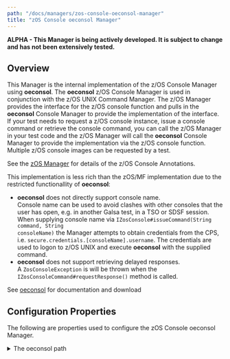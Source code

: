 ```yaml
---
path: "/docs/managers/zos-console-oeconsol-manager"
title: "zOS Console oeconsol Manager"
---
```


**ALPHA - This Manager is being actively developed. It is subject to change and has not been extensively tested.**

## Overview
This Manager is the internal implementation of the z/OS Console Manager using <b>oeconsol</b>. The <b>oeconsol</b> z/OS Console Manager is used in conjunction  with the z/OS UNIX Command Manager. The z/OS Manager provides the interface for the z/OS console function and pulls in the <b>oeconsol</b> Console Manager  to provide the implementation of the interface. If your test needs to request a z/OS console instance, issue a console command or retrieve the console  command, you can call the z/OS Manager in your test code and the z/OS Manager will call the <b>oeconsol</b> Console Manager to provide the implementation  via the z/OS console function. Multiple z/OS console images can be requested by a test. <p> See the <a href="/docs/managers/zos-manager">zOS Manager</a> for details of the z/OS Console Annotations. <p> This implementation is less rich than the zOS/MF implementation due to the restricted functionallity of <b>oeconsol</b>: <p> <ul>   <li><b>oeconsol</b> does not directly support console name.     <br>Console name can be used to avoid clashes with other consoles that the user has open, e.g. in another Galsa test, in a TSO or SDSF session.         When supplying console name via <code>IZosConsole#issueCommand(String command, String consoleName)</code> the Manager attempts to obtain credentials         from the CPS, i.e. <code>secure.credentials.[consoleName].username</code>. The credentials are used to logon to z/OS UNIX and execute <b>oeconsol</b> with the supplied command.   </li>   <li><b>oeconsol</b> does not support retrieving delayed responses.     <br>A <code>ZosConsoleException</code> is will be thrown when the <code>IZosConsoleCommand#requestResponse()</code> method is called.   </li> </ul>    <p> See <a href="https://github.com/IBM/IBM-Z-zOS/tree/main/zOS-Tools-and-Toys/oeconsol">oeconsol</a> for documentation and download





## Configuration Properties

The following are properties used to configure the zOS Console oeconsol Manager.
 
<details>
<summary>The oeconsol path</summary>

| Property: | The oeconsol path |
| --------------------------------------- | :------------------------------------- |
| Name: | zosconsole.oeconsole.[imageid].command.path |
| Description: | The path to the oeconsol command |
| Required:  | No |
| Default value: | oeconsol |
| Valid values: | $validValues |
| Examples: | <code>zosconsole.oeconsole.command.path=oeconsol</code><br> <code>zosconsole.MFSYSA.oeconsol.command.path=/tools/oeconsol</code> |

</details>
